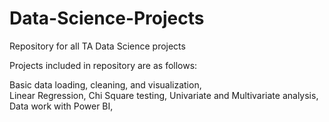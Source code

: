# Data-Science-Projects
Repository for all TA Data Science projects

Projects included in repository are as follows:

Basic data loading, cleaning, and visualization,  
Linear Regression, 
Chi Square testing, 
Univariate and Multivariate analysis, 
Data work with Power BI, 
